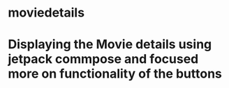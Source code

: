 # moviedetails
# Displaying the Movie details using jetpack commpose and focused more on functionality of the buttons 
